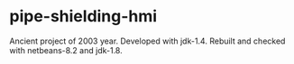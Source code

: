 # pipe-shielding-hmi

Ancient project of 2003 year. Developed with jdk-1.4. Rebuilt and checked with netbeans-8.2 and jdk-1.8.
